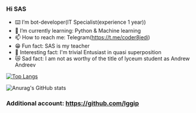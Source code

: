 ### Hi SAS
- ⌨️ I’m bot-developer(IT Specialist(experience 1 year))
- 🌱 I’m currently learning: Python & Machine learning
- 📫 How to reach me: Telegram(https://t.me/coder8jedi)
- 😁 Fun fact: SAS is my teacher
- 🥖 Interesting fact: I'm trivial Entusiast in quasi superposition
- 😿 Sad fact: I am not as worthy of the title of lyceum student as Andrew Andreev

[![Top Langs](https://github-readme-stats.vercel.app/api/top-langs/?username=coder8jedi&show_icons=true&theme=dark&include_all_commits=true)](https://github.com/coder8jedi/github-readme-stats)

![Anurag's GitHub stats](https://github-readme-stats.vercel.app/api?username=coder8jedi&show_icons=true&theme=dark)

### Additional account: https://github.com/Iggip

